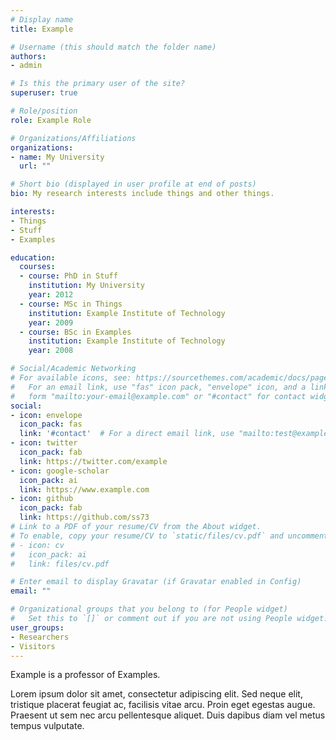 ```yaml
---
# Display name
title: Example

# Username (this should match the folder name)
authors:
- admin

# Is this the primary user of the site?
superuser: true

# Role/position
role: Example Role

# Organizations/Affiliations
organizations:
- name: My University
  url: ""

# Short bio (displayed in user profile at end of posts)
bio: My research interests include things and other things.

interests:
- Things
- Stuff
- Examples

education:
  courses:
  - course: PhD in Stuff
    institution: My University
    year: 2012
  - course: MSc in Things
    institution: Example Institute of Technology
    year: 2009
  - course: BSc in Examples
    institution: Example Institute of Technology
    year: 2008

# Social/Academic Networking
# For available icons, see: https://sourcethemes.com/academic/docs/page-builder/#icons
#   For an email link, use "fas" icon pack, "envelope" icon, and a link in the
#   form "mailto:your-email@example.com" or "#contact" for contact widget.
social:
- icon: envelope
  icon_pack: fas
  link: '#contact'  # For a direct email link, use "mailto:test@example.org".
- icon: twitter
  icon_pack: fab
  link: https://twitter.com/example
- icon: google-scholar
  icon_pack: ai
  link: https://www.example.com
- icon: github
  icon_pack: fab
  link: https://github.com/ss73
# Link to a PDF of your resume/CV from the About widget.
# To enable, copy your resume/CV to `static/files/cv.pdf` and uncomment the lines below.
# - icon: cv
#   icon_pack: ai
#   link: files/cv.pdf

# Enter email to display Gravatar (if Gravatar enabled in Config)
email: ""

# Organizational groups that you belong to (for People widget)
#   Set this to `[]` or comment out if you are not using People widget.
user_groups:
- Researchers
- Visitors
---
```


Example is a professor of Examples.

Lorem ipsum dolor sit amet, consectetur adipiscing elit. Sed neque elit, tristique placerat feugiat ac, facilisis vitae arcu. Proin eget egestas augue. Praesent ut sem nec arcu pellentesque aliquet. Duis dapibus diam vel metus tempus vulputate.
